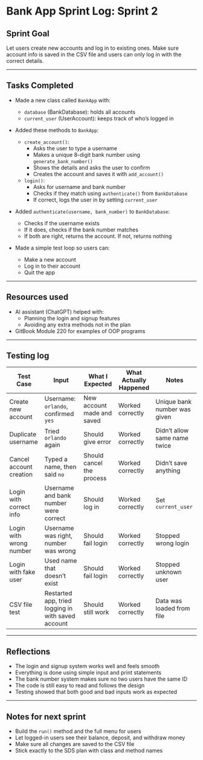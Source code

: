 # Bank App Sprint Log: Sprint 2

## Sprint Goal  
Let users create new accounts and log in to existing ones. Make sure account info is saved in the CSV file and users can only log in with the correct details.

---

## Tasks Completed

- Made a new class called `BankApp` with:
  - `database` (BankDatabase): holds all accounts
  - `current_user` (UserAccount): keeps track of who’s logged in

- Added these methods to `BankApp`:
  - `create_account()`:
    - Asks the user to type a username
    - Makes a unique 8-digit bank number using `generate_bank_number()`
    - Shows the details and asks the user to confirm
    - Creates the account and saves it with `add_account()`
  - `login()`:
    - Asks for username and bank number
    - Checks if they match using `authenticate()` from `BankDatabase`
    - If correct, logs the user in by setting `current_user`

- Added `authenticate(username, bank_number)` to `BankDatabase`:
  - Checks if the username exists
  - If it does, checks if the bank number matches
  - If both are right, returns the account. If not, returns nothing

- Made a simple test loop so users can:
  - Make a new account
  - Log in to their account
  - Quit the app

---

## Resources used

- AI assistant (ChatGPT) helped with:
  - Planning the login and signup features
  - Avoiding any extra methods not in the plan
- GitBook Module 220 for examples of OOP programs

---

## Testing log

| Test Case                | Input                                                       | What I Expected                          | What Actually Happened                  | Notes                                 |
|--------------------------|-------------------------------------------------------------|-------------------------------------------|------------------------------------------|---------------------------------------|
| Create new account       | Username: `orlando`, confirmed `yes`                        | New account made and saved                | Worked correctly                         | Unique bank number was given          |
| Duplicate username       | Tried `orlando` again                                       | Should give error                         | Worked correctly                         | Didn’t allow same name twice          |
| Cancel account creation  | Typed a name, then said `no`                                | Should cancel the process                 | Worked correctly                         | Didn’t save anything                   |
| Login with correct info  | Username and bank number were correct                       | Should log in                             | Worked correctly                         | Set `current_user`                     |
| Login with wrong number  | Username was right, number was wrong                        | Should fail login                         | Worked correctly                         | Stopped wrong login                    |
| Login with fake user     | Used name that doesn’t exist                                | Should fail login                         | Worked correctly                         | Stopped unknown user                   |
| CSV file test            | Restarted app, tried logging in with saved account          | Should still work                         | Worked correctly                         | Data was loaded from file             |

---

## Reflections

- The login and signup system works well and feels smooth  
- Everything is done using simple input and print statements  
- The bank number system makes sure no two users have the same ID  
- The code is still easy to read and follows the design  
- Testing showed that both good and bad inputs work as expected

---

## Notes for next sprint

- Build the `run()` method and the full menu for users  
- Let logged-in users see their balance, deposit, and withdraw money  
- Make sure all changes are saved to the CSV file  
- Stick exactly to the SDS plan with class and method names